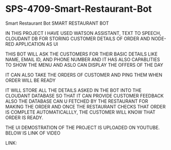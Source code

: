 # SPS-4709-Smart-Restaurant-Bot
Smart Restaurant Bot
SMART RESTAURANT BOT

IN THIS PROJECT I HAVE USED WATSON ASSISTANT, TEXT TO SPEECH, CLOUDANT DB FOR STORING CUSTOMER DETAILS OF ORDER AND NODE-RED APPLICATION AS UI

THIS BOT WILL ASK THE CUSTOMERS FOR THEIR BASIC DETAILS LIKE NAME, EMAIL ID, AND PHONE NUMBER AND IT HAS ALSO CAPABLITIES TO SHOW THE MENU AND ASLO CAN DISPLAY THE OFFERS OF THE DAY

IT CAN ALSO TAKE THE ORDERS OF CUSTOMER AND PING THEM WHEN ORDER WILL BE READY

IT WILL STORE ALL THE DETAILS ASKED IN THE BOT INTO THE CLOUDANT DATABASE SO THAT IT CAN PROVIDE CUSTOMER FEEDBACK ALSO THE DATABASE CAN U FETCHED BY THE RESTAURANT FOR MAKING THE ORDER AND ONCE THE RESTAURANT CHECKS THAT ORDER IS COMPLETE
AUTOMATICALLLY, THE CUSTOMER WILL KNOW THAT ORDER IS READY.

THE UI DEMOSTRATION OF THE PROJECT IS UPLOADED ON YOUTUBE. BELOW IS LINK OF VIDEO

LINK:

